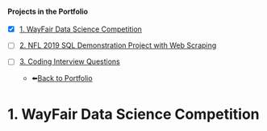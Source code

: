 #### Projects in the Portfolio
- [X] [1. WayFair Data Science Competition](https://github.com/Arcooo/Portfolio/tree/master/WayFair%20Data%20Science%20Competition)

- [ ] [2. NFL 2019 SQL Demonstration Project with Web Scraping](https://github.com/Arcooo/Portfolio/tree/master/NFL%202019%20SQL%20Demonstration%20Project%20with%20Web%20Scraping)

- [ ] [3. Coding Interview Questions](https://github.com/Arcooo/Portfolio/tree/master/Coding%20Interview%20Questions)

  - :arrow_left:[Back to Portfolio](https://github.com/Arcooo/Portfolio)



# 1. WayFair Data Science Competition









